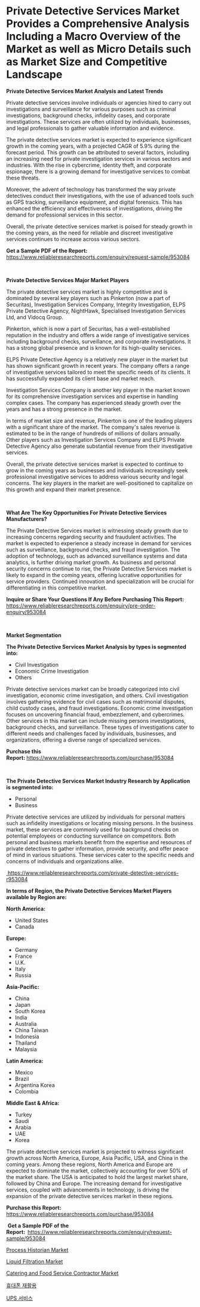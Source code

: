 <p><h1>Private Detective Services Market Provides a Comprehensive Analysis Including a Macro Overview of the Market as well as Micro Details such as Market Size and Competitive Landscape</h1></p><p><strong>Private Detective Services Market Analysis and Latest Trends</strong></p>
<p><p>Private detective services involve individuals or agencies hired to carry out investigations and surveillance for various purposes such as criminal investigations, background checks, infidelity cases, and corporate investigations. These services are often utilized by individuals, businesses, and legal professionals to gather valuable information and evidence.</p><p>The private detective services market is expected to experience significant growth in the coming years, with a projected CAGR of 5.9% during the forecast period. This growth can be attributed to several factors, including an increasing need for private investigation services in various sectors and industries. With the rise in cybercrime, identity theft, and corporate espionage, there is a growing demand for investigative services to combat these threats.</p><p>Moreover, the advent of technology has transformed the way private detectives conduct their investigations, with the use of advanced tools such as GPS tracking, surveillance equipment, and digital forensics. This has enhanced the efficiency and effectiveness of investigations, driving the demand for professional services in this sector.</p><p>Overall, the private detective services market is poised for steady growth in the coming years, as the need for reliable and discreet investigative services continues to increase across various sectors.</p></p>
<p><strong>Get a Sample PDF of the Report:&nbsp;</strong> <a href="https://www.reliableresearchreports.com/enquiry/request-sample/953084">https://www.reliableresearchreports.com/enquiry/request-sample/953084</a></p>
<p>&nbsp;</p>
<p><strong>Private Detective Services Major Market Players</strong></p>
<p><p>The private detective services market is highly competitive and is dominated by several key players such as Pinkerton (now a part of Securitas), Investigation Services Company, Integrity Investigation, ELPS Private Detective Agency, NightHawk, Specialised Investigation Services Ltd, and Vidocq Group.</p><p>Pinkerton, which is now a part of Securitas, has a well-established reputation in the industry and offers a wide range of investigative services including background checks, surveillance, and corporate investigations. It has a strong global presence and is known for its high-quality services.</p><p>ELPS Private Detective Agency is a relatively new player in the market but has shown significant growth in recent years. The company offers a range of investigative services tailored to meet the specific needs of its clients. It has successfully expanded its client base and market reach.</p><p>Investigation Services Company is another key player in the market known for its comprehensive investigation services and expertise in handling complex cases. The company has experienced steady growth over the years and has a strong presence in the market.</p><p>In terms of market size and revenue, Pinkerton is one of the leading players with a significant share of the market. The company's sales revenue is estimated to be in the range of hundreds of millions of dollars annually. Other players such as Investigation Services Company and ELPS Private Detective Agency also generate substantial revenue from their investigative services.</p><p>Overall, the private detective services market is expected to continue to grow in the coming years as businesses and individuals increasingly seek professional investigative services to address various security and legal concerns. The key players in the market are well-positioned to capitalize on this growth and expand their market presence.</p></p>
<p>&nbsp;</p>
<p><strong>What Are The Key Opportunities For Private Detective Services Manufacturers?</strong></p>
<p><p>The Private Detective Services market is witnessing steady growth due to increasing concerns regarding security and fraudulent activities. The market is expected to experience a steady increase in demand for services such as surveillance, background checks, and fraud investigation. The adoption of technology, such as advanced surveillance systems and data analytics, is further driving market growth. As business and personal security concerns continue to rise, the Private Detective Services market is likely to expand in the coming years, offering lucrative opportunities for service providers. Continued innovation and specialization will be crucial for differentiating in this competitive market.</p></p>
<p><strong>Inquire or Share Your Questions If Any Before Purchasing This Report:</strong> <a href="https://www.reliableresearchreports.com/enquiry/pre-order-enquiry/953084">https://www.reliableresearchreports.com/enquiry/pre-order-enquiry/953084</a></p>
<p>&nbsp;</p>
<p><strong>Market Segmentation</strong></p>
<p><strong>The Private Detective Services Market Analysis by types is segmented into:</strong></p>
<p><ul><li>Civil Investigation</li><li>Economic Crime Investigation</li><li>Others</li></ul></p>
<p><p>Private detective services market can be broadly categorized into civil investigation, economic crime investigation, and others. Civil investigation involves gathering evidence for civil cases such as matrimonial disputes, child custody cases, and fraud investigations. Economic crime investigation focuses on uncovering financial fraud, embezzlement, and cybercrimes. Other services in this market can include missing persons investigations, background checks, and surveillance. These types of investigations cater to different needs and challenges faced by individuals, businesses, and organizations, offering a diverse range of specialized services.</p></p>
<p><strong>Purchase this Report:&nbsp;</strong><a href="https://www.reliableresearchreports.com/purchase/953084">https://www.reliableresearchreports.com/purchase/953084</a></p>
<p>&nbsp;</p>
<p><strong>The Private Detective Services Market Industry Research by Application is segmented into:</strong></p>
<p><ul><li>Personal</li><li>Business</li></ul></p>
<p><p>Private detective services are utilized by individuals for personal matters such as infidelity investigations or locating missing persons. In the business market, these services are commonly used for background checks on potential employees or conducting surveillance on competitors. Both personal and business markets benefit from the expertise and resources of private detectives to gather information, provide security, and offer peace of mind in various situations. These services cater to the specific needs and concerns of individuals and organizations alike.</p></p>
<p><a href="https://www.reliableresearchreports.com/private-detective-services-r953084">&nbsp;https://www.reliableresearchreports.com/private-detective-services-r953084</a></p>
<p><strong>In terms of Region, the Private Detective Services Market Players available by Region are:</strong></p>
<p>
    <p> <strong> North America: </strong>
        <ul>
            <li>United States</li>
            <li>Canada</li>
        </ul>
        </p> 
    <p> <strong> Europe: </strong>
        <ul>
            <li>Germany</li>
            <li>France</li>
            <li>U.K.</li>
            <li>Italy</li>
            <li>Russia</li>
        </ul>
        </p> 
    <p> <strong> Asia-Pacific: </strong>
        <ul>
            <li>China</li>
            <li>Japan</li>
            <li>South Korea</li>
            <li>India</li>
            <li>Australia</li>
            <li>China Taiwan</li>
            <li>Indonesia</li>
            <li>Thailand</li>
            <li>Malaysia</li>
        </ul>
        </p> 
    <p> <strong> Latin America: </strong>
        <ul>
            <li>Mexico</li>
            <li>Brazil</li>
            <li>Argentina Korea</li>
            <li>Colombia</li>
        </ul>
        </p> 
    <p> <strong> Middle East & Africa: </strong>
        <ul>
            <li>Turkey</li>
            <li>Saudi</li>
            <li>Arabia</li>
            <li>UAE</li>
            <li>Korea</li>
        </ul>
    </p>
    </p>
<p><p>The private detective services market is projected to witness significant growth across North America, Europe, Asia Pacific, USA, and China in the coming years. Among these regions, North America and Europe are expected to dominate the market, collectively accounting for over 50% of the market share. The USA is anticipated to hold the largest market share, followed by China and Europe. The increasing demand for investigative services, coupled with advancements in technology, is driving the expansion of the private detective services market in these regions.</p></p>
<p><strong>Purchase this Report: </strong><a href="https://www.reliableresearchreports.com/purchase/953084">https://www.reliableresearchreports.com/purchase/953084</a></p>
<p>&nbsp;<strong>Get a Sample PDF of the Report:&nbsp;&nbsp;</strong><a href="https://www.reliableresearchreports.com/enquiry/request-sample/953084">https://www.reliableresearchreports.com/enquiry/request-sample/953084</a></p>
<p><strong></strong></p>
<p><p><a href="https://github.com/liliskanaya73/Market-Research-Report-List-1/blob/main/process-historian-market.md">Process Historian Market</a></p><p><a href="https://medium.com/@bon-bar/global-liquid-filtration-market-trends-insights-into-growth-opportunities-and-challenges-ccf02accf3c0">Liquid Filtration Market</a></p><p><a href="https://github.com/eeenafisainka/Market-Research-Report-List-1/blob/main/catering-and-food-service-contractor-market.md">Catering and Food Service Contractor Market</a></p><p><a href="https://github.com/mofijurk071/Market-Research-Report-List-2/blob/main/177721079952.md">휴대폰 재활용</a></p><p><a href="https://github.com/AlbertotDouglas44367/Market-Research-Report-List-3/blob/main/460635079953.md">UPS 서비스</a></p></p>